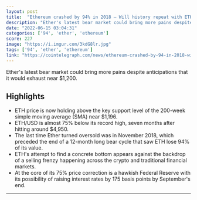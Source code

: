```yaml
---
layout: post
title:  "Ethereum crashed by 94% in 2018 — Will history repeat with ETH price bottoming at $375?"
description: "Ether's latest bear market could bring more pains despite anticipations that it would exhaust near $1,200."
date: "2022-06-15 03:04:31"
categories: ['94', 'ether', 'ethereum']
score: 227
image: "https://i.imgur.com/3kdG8lr.jpg"
tags: ['94', 'ether', 'ethereum']
link: "https://cointelegraph.com/news/ethereum-crashed-by-94-in-2018-will-history-repeat-with-eth-price-bottoming-at-375"
---
```


Ether's latest bear market could bring more pains despite anticipations that it would exhaust near $1,200.

## Highlights

- ETH price is now holding above the key support level of the 200-week simple moving average (SMA) near $1,196.
- ETH/USD is almost 75% below its record high, seven months after hitting around $4,950.
- The last time Ether turned oversold was in November 2018, which preceded the end of a 12-month long bear cycle that saw ETH lose 94% of its value.
- ETH's attempt to find a concrete bottom appears against the backdrop of a selling frenzy happening across the crypto and traditional financial markets.
- At the core of its 75% price correction is a hawkish Federal Reserve with its possibility of raising interest rates by 175 basis points by September's end.

---
